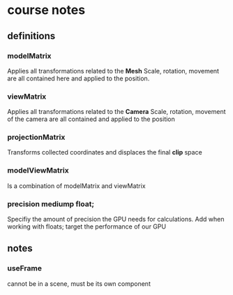# course notes

## definitions

### modelMatrix
Applies all transformations related to the **Mesh**
Scale, rotation, movement are all contained here and applied to the position.

### viewMatrix
Applies all transformations related to the **Camera**
Scale, rotation, movement of the camera are all contained and applied to the position

### projectionMatrix
Transforms collected coordinates and displaces the final **clip** space

### modelViewMatrix
Is a combination of modelMatrix and viewMatrix

### precision mediump float;
Specifiy the amount of precision the GPU needs for calculations. Add when working with floats; target the performance of our GPU

## notes

### useFrame
cannot be in a scene, must be its own component